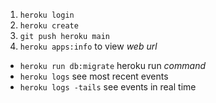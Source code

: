 1. `heroku login`
2. `heroku create` 
3. `git push heroku main`
4. `heroku apps:info` to view *web url*

- `heroku run db:migrate` heroku run *command*
- `heroku logs` see most recent events
- `heroku logs -tails` see events in real time